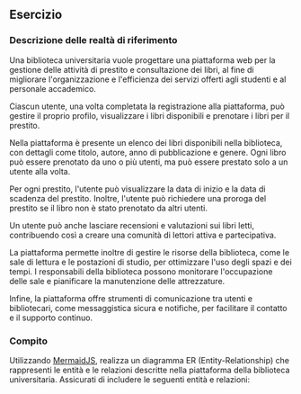 ## Esercizio

### Descrizione delle realtà di riferimento

Una biblioteca universitaria vuole progettare una piattaforma web per la gestione delle attività di prestito e consultazione dei libri, al fine di migliorare l'organizzazione e l'efficienza dei servizi offerti agli studenti e al personale accademico.

Ciascun utente, una volta completata la registrazione alla piattaforma, può gestire il proprio profilo, visualizzare i libri disponibili e prenotare i libri per il prestito.

Nella piattaforma è presente un elenco dei libri disponibili nella biblioteca, con dettagli come titolo, autore, anno di pubblicazione e genere. Ogni libro può essere prenotato da uno o più utenti, ma può essere prestato solo a un utente alla volta.

Per ogni prestito, l'utente può visualizzare la data di inizio e la data di scadenza del prestito. Inoltre, l'utente può richiedere una proroga del prestito se il libro non è stato prenotato da altri utenti.

Un utente può anche lasciare recensioni e valutazioni sui libri letti, contribuendo così a creare una comunità di lettori attiva e partecipativa.

La piattaforma permette inoltre di gestire le risorse della biblioteca, come le sale di lettura e le postazioni di studio, per ottimizzare l'uso degli spazi e dei tempi. I responsabili della biblioteca possono monitorare l'occupazione delle sale e pianificare la manutenzione delle attrezzature.

Infine, la piattaforma offre strumenti di comunicazione tra utenti e bibliotecari, come messaggistica sicura e notifiche, per facilitare il contatto e il supporto continuo.

### Compito

Utilizzando [MermaidJS](https://mermaid-js.github.io/mermaid/#/), realizza un diagramma ER (Entity-Relationship) che rappresenti le entità e le relazioni descritte nella piattaforma della biblioteca universitaria. Assicurati di includere le seguenti entità e relazioni:
